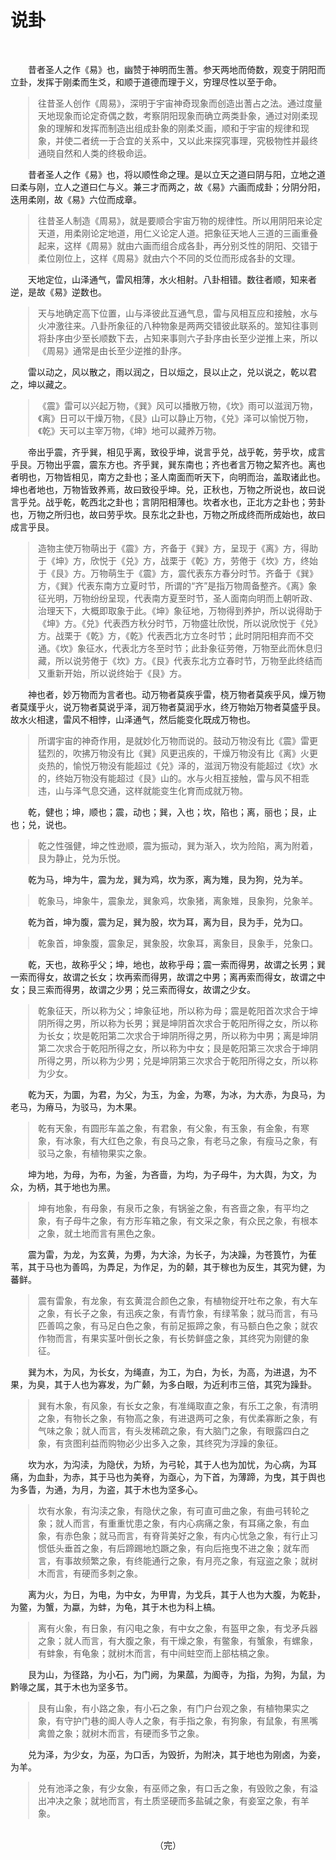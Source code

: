 

# 说卦

<style>blockquote{margin-left:2em;}</style><br>

　　昔者圣人之作《易》也，幽赞于神明而生蓍。参天两地而倚数，观变于阴阳而立卦，发挥于刚柔而生爻，和顺于道德而理于义，穷理尽性以至于命。

> 往昔圣人创作《周易》，深明于宇宙神奇现象而创造出蓍占之法。通过度量天地现象而论定奇偶之数，考察阴阳现象而确立两类卦象，通过对刚柔现象的理解和发挥而制造出组成卦象的刚柔爻画，顺和于宇宙的规律和现象，并使二者统一于合宜的关系中，又以此来探究事理，究极物性并最终通晓自然和人类的终极命运。

　　昔者圣人之作《易》也，将以顺性命之理。是以立天之道曰阴与阳，立地之道曰柔与刚，立人之道曰仁与义。兼三才而两之，故《易》六画而成卦；分阴分阳，迭用柔刚，故《易》六位而成章。

> 往昔圣人制造《周易》，就是要顺合宇宙万物的规律性。所以用阴阳来论定天道，用柔刚论定地道，用仁义论定人道。把象征天地人三道的三画重叠起来，这样《周易》就由六画而组合成各卦，再分别爻性的阴阳、交错于柔位刚位上，这样《周易》就由六个不同的爻位而形成各卦的文理。

　　天地定位，山泽通气，雷风相薄，水火相射。八卦相错。数往者顺，知来者逆，是故《易》逆数也。

> 天与地确定高下位置，山与泽彼此互通气息，雷与风相互应和接触，水与火冲激往来。八卦所象征的八种物象是两两交错彼此联系的。筮知往事则将卦序由少至长顺数下去，占知来事则六子卦序由长至少逆推上来，所以《周易》通常是由长至少逆推的卦序。

　　雷以动之，风以散之，雨以润之，日以烜之，艮以止之，兑以说之，乾以君之，坤以藏之。

> 《震》雷可以兴起万物，《巽》风可以播散万物，《坎》雨可以滋润万物，《离》日可以干燥万物，《艮》山可以静止万物，《兑》泽可以愉悦万物，《乾》天可以主宰万物，《坤》地可以藏养万物。

　　帝出乎震，齐乎巽，相见乎离，致役乎坤，说言乎兑，战乎乾，劳乎坎，成言乎艮。万物出乎震，震东方也。齐乎巽，巽东南也；齐也者言万物之絜齐也。离也者明也，万物皆相见，南方之卦也；圣人南面而听天下，向明而治，盖取诸此也。坤也者地也，万物皆致养焉，故曰致役乎坤。兑，正秋也，万物之所说也，故曰说言乎兑。战乎乾，乾西北之卦也；言阴阳相薄也。坎者水也，正北方之卦也；劳卦也，万物之所归也，故曰劳乎坎。艮东北之卦也，万物之所成终而所成始也，故曰成言乎艮。

> 造物主使万物萌出于《震》方，齐备于《巽》方，呈现于《离》方，得助于《坤》方，欣悦于《兑》方，战栗于《乾》方，劳倦于《坎》方，终始于《艮》方。万物萌生于《震》方，震代表东方春分时节。齐备于《巽》方，《巽》代表东南方立夏时节，所谓的“齐”是指万物周备整齐。《离》象征光明，万物纷纷呈现，代表南方夏至时节，圣人面南向明而上朝听政、治理天下，大概即取象于此。《坤》象征地，万物得到养护，所以说得助于《坤》方。《兑》代表西方秋分时节，万物盛壮欣悦，所以说欣悦于《兑》方。战栗于《乾》方，《乾》代表西北方立冬时节；此时阴阳相弃而不交通。《坎》象征水，代表北方冬至时节；此卦象征劳倦，万物至此而休息归藏，所以说劳倦于《坎》方。《艮》代表东北方立春时节，万物至此终结而又重新开始，所以说终始于《艮》方。

　　神也者，妙万物而为言者也。动万物者莫疾乎雷，桡万物者莫疾乎风，燥万物者莫熯乎火，说万物者莫说乎泽，润万物者莫润乎水，终万物始万物者莫盛乎艮。故水火相逮，雷风不相悖，山泽通气，然后能变化既成万物也。

> 所谓宇宙的神奇作用，是就妙化万物而说的。鼓动万物没有比《震》雷更猛烈的，吹拂万物没有比《巽》风更迅疾的，干燥万物没有比《离》火更炎热的，愉悦万物没有能超过《兑》泽的，滋润万物没有能超过《坎》水的，终始万物没有能超过《艮》山的。水与火相互接触，雷与风不相乖违，山与泽气息交通，这样就能变生化育而成就万物。

　　乾，健也；坤，顺也；震，动也；巽，入也；坎，陷也；离，丽也；艮，止也；兑，说也。

> 乾之性强健，坤之性逊顺，震为振动，巽为渐入，坎为险陷，离为附着，艮为静止，兑为乐悦。

　　乾为马，坤为牛，震为龙，巽为鸡，坎为豕，离为雉，艮为狗，兑为羊。

> 乾象马，坤象牛，震象龙，巽象鸡，坎象猪，离象雉，艮象狗，兑象羊。

　　乾为首，坤为腹，震为足，巽为股，坎为耳，离为目，艮为手，兑为口。

> 乾象首，坤象腹，震象足，巽象股，坎象耳，离象目，艮象手，兑象口。

　　乾，天也，故称乎父；坤，地也，故称乎母；震一索而得男，故谓之长男；巽一索而得女，故谓之长女；坎再索而得男，故谓之中男；离再索而得女，故谓之中女；艮三索而得男，故谓之少男；兑三索而得女，故谓之少女。

> 乾象征天，所以称为父；坤象征地，所以称为母；震是乾阳首次求合于坤阴所得之男，所以称为长男；巽是坤阴首次求合于乾阳所得之女，所以称为长女；坎是乾阳第二次求合于坤阴所得之男，所以称为中男；离是坤阴第二次求合于乾阳所得之女，所以称为中女；艮是乾阳第三次求合于坤阴所得之男，所以称为少男；兑是坤阴第三次求合于乾阳所得之女，所以称为少女。

　　乾为天，为圜，为君，为父，为玉，为金，为寒，为冰，为大赤，为良马，为老马，为瘠马，为驳马，为木果。

> 乾有天象，有圆形车盖之象，有君象，有父象，有玉象，有金象，有寒象，有冰象，有大红色之象，有良马之象，有老马之象，有瘦马之象，有驳马之象，有植物果实之象。

　　坤为地，为母，为布，为釜，为吝啬，为均，为子母牛，为大舆，为文，为众，为柄，其于地也为黑。

> 坤有地象，有母象，有泉币之象，有锅釜之象，有吝啬之象，有平均之象，有子母牛之象，有方形车箱之象，有文采之象，有众民之象，有根本之象，就土地而言有黑色之象。

　　震为雷，为龙，为玄黄，为旉，为大涂，为长子，为决躁，为苍筤竹，为萑苇，其于马也为善鸣，为馵足，为作足，为的颡，其于稼也为反生，其究为健，为蕃鲜。

> 震有雷象，有龙象，有玄黄混合颜色之象，有植物绽开吐布之象，有大车之象，有长子之象，有迅疾之象，有青竹象，有绿苇象；就马而言，有马匹善鸣之象，有马足白色之象，有前足振蹄之象，有马额白色之象；就农作物而言，有果实茎叶倒长之象，有长势鲜盛之象，其终究为刚健的象征。

　　巽为木，为风，为长女，为绳直，为工，为白，为长，为高，为进退，为不果，为臭，其于人也为寡发，为广颡，为多白眼，为近利市三倍，其究为躁卦。

> 巽有木象，有风象，有长女之象，有准绳取直之象，有乐工之象，有清明之象，有物长之象，有物高之象，有进退两可之象，有优柔寡断之象，有气味之象；就人而言，有头发稀疏之象，有大脑门之象，有眼露四白之象，有贪图利益而购物必少出多入之象，其终究为浮躁的象征。

　　坎为水，为沟渎，为隐伏，为矫，为弓轮，其于人也为加忧，为心病，为耳痛，为血卦，为赤，其于马也为美脊，为亟心，为下首，为薄蹄，为曳，其于舆也为多眚，为通，为月，为盗，其于木也为坚多心。

> 坎有水象，有沟渎之象，有隐伏之象，有可直可曲之象，有曲弓转轮之象；就人而言，有重重忧患之象，有内心病痛之象，有耳痛之象，有血象，有赤色象；就马而言，有脊背美好之象，有内心忧急之象，有行止习惯低头垂首之象，有后蹄踢地尥蹶之象，有向后拖曳不进之象；就车而言，有事故频繁之象，有终能通行之象，有月亮之象，有寇盗之象；就树木而言，有硬而多刺之象。

　　离为火，为日，为电，为中女，为甲胄，为戈兵，其于人也为大腹，为乾卦，为鳖，为蟹，为蠃，为蚌，为龟，其于木也为科上槁。

> 离有火象，有日象，有闪电之象，有中女之象，有盔甲之象，有戈矛兵器之象；就人而言，有大腹之象，有干燥之象，有鳖象，有蟹象，有螺象，有蚌象，有龟象；就树木而言，有中间蛀空而上部枯槁之象。

　　艮为山，为径路，为小石，为门阙，为果蓏，为阍寺，为指，为狗，为鼠，为黔喙之属，其于木也为坚多节。

> 艮有山象，有小路之象，有小石之象，有门户台观之象，有植物果实之象，有守护门巷的阍人寺人之象，有手指之象，有狗象，有鼠象，有黑嘴禽兽之象；就树木而言，有硬而多节之象。

　　兑为泽，为少女，为巫，为口舌，为毁折，为附决，其于地也为刚卤，为妾，为羊。

> 兑有池泽之象，有少女象，有巫师之象，有口舌之象，有毁败之象，有溢出冲决之象；就地而言，有土质坚硬而多盐碱之象，有妾室之象，有羊象。

<br>

<div style="text-align:center;">（完）</div>
